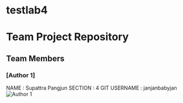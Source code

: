 # testlab4

# Team Project Repository

## Team Members

### [Author 1]
NAME : Supattra Pangjun
SECTION : 4
GIT USERNAME : janjanbabyjan
![Author 1](./media/jan.jpg)